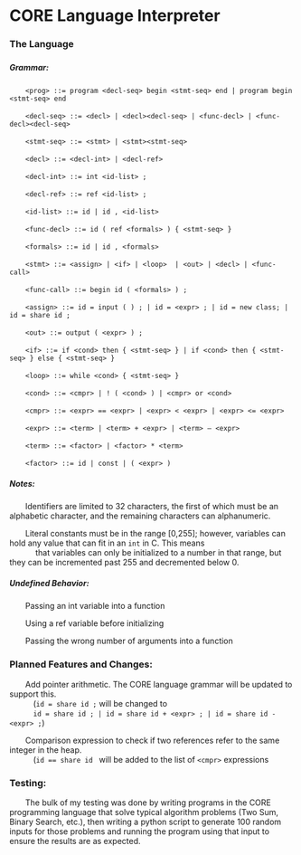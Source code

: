 <h1>CORE Language Interpreter</h1>

<h3>The Language<h3>

<h5>Grammar:</h5>
    <p>&emsp;&emsp;<code>&lt;prog> ::= program &lt;decl-seq> begin &lt;stmt-seq> end | program begin &lt;stmt-seq> end</code></p>
    <p>&emsp;&emsp;<code>&lt;decl-seq> ::= &lt;decl> | &lt;decl>&lt;decl-seq> | &lt;func-decl> | &lt;func-decl>&lt;decl-seq></code></p>
    <p>&emsp;&emsp;<code>&lt;stmt-seq> ::= &lt;stmt> | &lt;stmt>&lt;stmt-seq></code></p>
    <p>&emsp;&emsp;<code>&lt;decl> ::= &lt;decl-int> | &lt;decl-ref></code></p>
    <p>&emsp;&emsp;<code>&lt;decl-int> ::= int &lt;id-list> ;</code></p>
    <p>&emsp;&emsp;<code>&lt;decl-ref> ::= ref &lt;id-list> ;</code></p>
    <p>&emsp;&emsp;<code>&lt;id-list> ::= id | id , &lt;id-list></code></p>
    <p>&emsp;&emsp;<code>&lt;func-decl> ::= id ( ref &lt;formals> ) { &lt;stmt-seq> }</code></p>
    <p>&emsp;&emsp;<code>&lt;formals> ::= id | id , &lt;formals></code></p>
    <p>&emsp;&emsp;<code>&lt;stmt> ::= &lt;assign> | &lt;if> | &lt;loop>  | &lt;out> | &lt;decl> | &lt;func-call></code></p>
    <p>&emsp;&emsp;<code>&lt;func-call> ::= begin id ( &lt;formals> ) ;</code></p>
    <p>&emsp;&emsp;<code>&lt;assign> ::= id = input ( ) ; | id = &lt;expr> ; | id = new class; | id = share id ;</code></p>
    <p>&emsp;&emsp;<code>&lt;out> ::= output ( &lt;expr> ) ;</code></p>
    <p>&emsp;&emsp;<code>&lt;if> ::= if &lt;cond> then { &lt;stmt-seq> } | if &lt;cond> then { &lt;stmt-seq> } else { &lt;stmt-seq> }</code></p>
    <p>&emsp;&emsp;<code>&lt;loop> ::= while &lt;cond> { &lt;stmt-seq> }</code></p>
    <p>&emsp;&emsp;<code>&lt;cond> ::= &lt;cmpr> | ! ( &lt;cond> ) | &lt;cmpr> or &lt;cond></code></p>
    <p>&emsp;&emsp;<code>&lt;cmpr> ::= &lt;expr> == &lt;expr> | &lt;expr> &lt; &lt;expr> | &lt;expr> &lt;= &lt;expr></code></p>
    <p>&emsp;&emsp;<code>&lt;expr> ::= &lt;term> | &lt;term> + &lt;expr> | &lt;term> – &lt;expr></code></p>
    <p>&emsp;&emsp;<code>&lt;term> ::= &lt;factor> | &lt;factor> * &lt;term></code></p>
    <p>&emsp;&emsp;<code>&lt;factor> ::= id | const | ( &lt;expr> )</code></p>

<h5>Notes:</h5>
    <p>&emsp;&emsp;Identifiers are limited to 32 characters, the first of which must be an alphabetic character,  
    and the remaining characters can alphanumeric.</p>
    <p>&emsp;&emsp;Literal constants must be in the range [0,255]; however, variables can hold any value that can fit in an <code>int</code> in C. This means
    </br>&emsp;&emsp;&emsp; that variables can only be initialized to a number in that range, but they can be incremented past 255 and decremented below 0.</p>
<h5>Undefined Behavior:</h5> 
    <p>&emsp;&emsp;Passing an int variable into a function</p>
    <p>&emsp;&emsp;Using a ref variable before initializing</p>
    <p>&emsp;&emsp;Passing the wrong number of arguments into a function</p>

<h3>Planned Features and Changes:</h3>
    <p>&emsp;&emsp;Add pointer arithmetic. The CORE language grammar will be updated to support this.
    <br>&emsp;&emsp;&emsp;(<code>id = share id ;</code> will be changed to <br>&emsp;&emsp;&emsp;<code>id = share id ; | id = share id + &lt;expr> ; | id = share id - &lt;expr> ;</code>)</p>
    <p>&emsp;&emsp;Comparison expression to check if two references refer to the same integer in the heap.
    <br>&emsp;&emsp;&emsp;(<code>id == share id </code> will be added to the list of <code>&lt;cmpr></code> expressions </p>

<h3>Testing:</h3>
    <p>&emsp;&emsp;The bulk of my testing was done by writing programs in the CORE programming language that solve typical algorithm problems (Two Sum, Binary Search, etc.), then writing a python script to generate 100 random inputs for those problems and running the program using that input to ensure the results are as expected.</p>